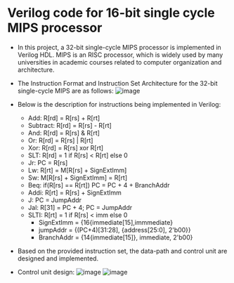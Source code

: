 # Verilog code for 16-bit single cycle MIPS processor
* In this project, a 32-bit single-cycle MIPS processor is implemented in Verilog HDL. MIPS is an RISC processor, which is widely used by many universities in academic courses related to computer organization and architecture.
* The Instruction Format and Instruction Set Architecture for the 32-bit single-cycle MIPS are as follows:
![image](https://user-images.githubusercontent.com/67142437/115213108-67ad2c00-a12b-11eb-8278-8cb1d28b3a10.png)

* Below is the description for instructions being implemented in Verilog:
  * Add: R[rd] = R[rs] + R[rt]
  * Subtract: R[rd] = R[rs] - R[rt]
  * And: R[rd] = R[rs] & R[rt]
  * Or: R[rd] = R[rs] | R[rt]
  * Xor: R[rd] = R[rs] xor R[rt]
  * SLT: R[rd] = 1 if R[rs] < R[rt] else 0
  * Jr: PC = R[rs]
  * Lw: R[rt] = M[R[rs] + SignExtImm]
  * Sw: M[R[rs] + SignExtImm] = R[rt]
  * Beq: if(R[rs] == R[rt]) PC = PC + 4 + BranchAddr
  * Addi: R[rt] = R[rs] + SignExtImm
  * J: PC = JumpAddr
  * Jal: R[31] = PC + 4; PC = JumpAddr
  * SLTI: R[rt] = 1 if R[rs] < imm else 0
    * SignExtImm = {16{immediate[15],immmediate}
    * jumpAddr = {(PC+4)[31:28], {address[25:0], 2'b00}}
    * BranchAddr = {14{immediate[15]}, immediate, 2'b00}
* Based on the provided instruction set, the data-path and control unit are designed and implemented.
* Control unit design:
![image](https://user-images.githubusercontent.com/67142437/115217205-75fd4700-a12f-11eb-895c-b146b59c8407.png)
![image](https://user-images.githubusercontent.com/67142437/115217340-9af1ba00-a12f-11eb-86db-fd5327d66fde.png)

